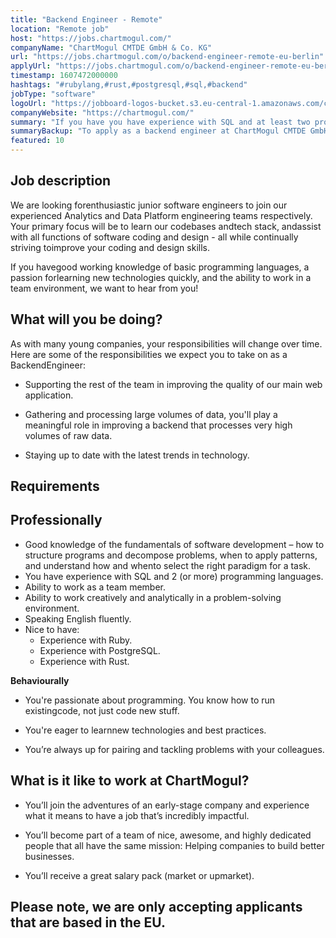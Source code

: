 ```yaml
---
title: "Backend Engineer - Remote"
location: "Remote job"
host: "https://jobs.chartmogul.com/"
companyName: "ChartMogul CMTDE GmbH & Co. KG"
url: "https://jobs.chartmogul.com/o/backend-engineer-remote-eu-berlin"
applyUrl: "https://jobs.chartmogul.com/o/backend-engineer-remote-eu-berlin/c/new"
timestamp: 1607472000000
hashtags: "#rubylang,#rust,#postgresql,#sql,#backend"
jobType: "software"
logoUrl: "https://jobboard-logos-bucket.s3.eu-central-1.amazonaws.com/chartmogul-cmtde-gmbh-co-kg"
companyWebsite: "https://chartmogul.com/"
summary: "If you have you have experience with SQL and at least two programming languages, preferably Rust and Ruby, ChartMogul CMTDE GmbH & Co. KG is looking for someone with your skillset."
summaryBackup: "To apply as a backend engineer at ChartMogul CMTDE GmbH & Co. KG, you preferably need to have some knowledge of: #rubylang, #ui/ux, #analysis."
featured: 10
---
```


## Job description

We are looking forenthusiastic junior software engineers to join our experienced Analytics and Data Platform engineering teams respectively. Your primary focus will be to learn our codebases andtech stack, andassist with all functions of software coding and design - all while continually striving toimprove your coding and design skills.

If you havegood working knowledge of basic programming languages, a passion forlearning new technologies quickly, and the ability to work in a team environment, we want to hear from you!

## What will you be doing?

As with many young companies, your responsibilities will change over time. Here are some of the responsibilities we expect you to take on as a BackendEngineer:

*   Supporting the rest of the team in improving the quality of our main web application.
    
*   Gathering and processing large volumes of data, you'll play a meaningful role in improving a backend that processes very high volumes of raw data.
    
*   Staying up to date with the latest trends in technology.
    

## Requirements

## Professionally

*   Good knowledge of the fundamentals of software development – how to structure programs and decompose problems, when to apply patterns, and understand how and whento select the right paradigm for a task.
*   You have experience with SQL and 2 (or more) programming languages.
*   Ability to work as a team member.
*   Ability to work creatively and analytically in a problem-solving environment.
*   Speaking English fluently.
*   Nice to have:
    *   Experience with Ruby.
    *   Experience with PostgreSQL.
    *   Experience with Rust.

**Behaviourally**

*   You're passionate about programming. You know how to run existingcode, not just code new stuff.
    
*   You're eager to learnnew technologies and best practices.
    
*   You’re always up for pairing and tackling problems with your colleagues.
    

## What is it like to work at ChartMogul?

*   You’ll join the adventures of an early-stage company and experience what it means to have a job that’s incredibly impactful.
*   You’ll become part of a team of nice, awesome, and highly dedicated people that all have the same mission: Helping companies to build better businesses.
    
*   You’ll receive a great salary pack (market or upmarket).
    

## Please note, we are only accepting applicants that are based in the EU.
